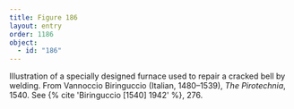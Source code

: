 ```yaml
---
title: Figure 186
layout: entry
order: 1186
object:
  - id: "186"
---
```


Illustration of a specially designed furnace used to repair a cracked bell by welding. From Vannoccio Biringuccio (Italian, 1480–1539), *The Pirotechnia*, 1540. See {% cite 'Biringuccio [1540] 1942' %}, 276.
